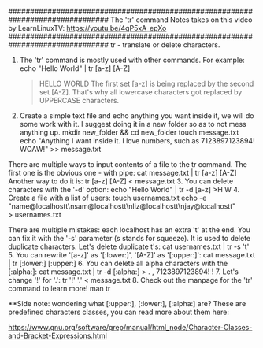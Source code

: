 ###############################################################################
The 'tr' command
Notes takes on this video by
LearnLinuxTV:
https://youtu.be/4qP5xA_epXo
###############################################################################
tr - translate or delete characters.

1. The 'tr' command is mostly used with other commands. For example:
	echo "Hello World" | tr [a-z] [A-Z]
	>HELLO WORLD
	The first set [a-z] is being replaced by the second set [A-Z].
	That's why all lowercase characters got replaced by UPPERCASE characters.
2. Create a simple text file and echo anything you want inside it, we will do 
some work with it. I suggest doing it in a new folder so as to not mess
anything up.
	mkdir new_folder && cd new_folder
	touch message.txt
	echo "Anything I want inside it. I love numbers, such as 7123897123894! \
WOAW!" >> message.txt

There are multiple ways to input contents of a file to the tr command. The
first one is the obvious one - with pipe:
	cat message.txt | tr [a-z] [A-Z]
Another way to do it is:
	tr [a-z] [A-Z] < message.txt
3. You can delete characters with the '-d' option:
	echo "Hello World" | tr -d [a-z]
	>H W
4. Create a file with a list of users:
	touch usernames.txt
	echo -e "name@localhostt\nsam@localhostt\nliz@localhostt\njay@localhostt" \
	> usernames.txt
	
There are multiple mistakes: each localhost has an extra 't' at the end.
You can fix it with the '-s' parameter (s stands for squeeze). It is used
to delete duplicate characters. Let's delete duplicate t's:
	cat usernames.txt | tr -s 't'
5. You can rewrite '[a-z]' as '[:lower:]', '[A-Z]' as '[:upper:]':
	cat message.txt | tr [:lower:] [:upper:]
6. You can delete all alpha characters with the [:alpha:]:
	cat message.txt | tr -d [:alpha:]
	>    .   ,   7123897123894! !
7. Let's change '!' for '.':
	tr '!' '.' < message.txt
8. Check out the manpage for the 'tr' command to learn more!
	man tr
	
**Side note: wondering what [:upper:], [:lower:], [:alpha:] are? These are
predefined characters classes, you can read more about them here:

https://www.gnu.org/software/grep/manual/html_node/Character-Classes-and-Bracket-Expressions.html
